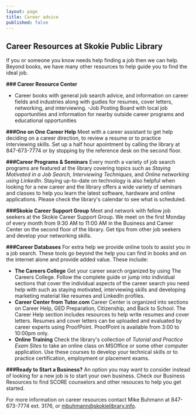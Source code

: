 ```yaml
---
layout: page
title: Career advice
published: false
---
```


## Career Resources at Skokie Public Library
If you or someone you know needs help finding a job then we can help. Beyond books, we have many other resources to help guide you to find the ideal job. 

**### Career Resource Center**
- Career books with general job search advice, and information on career fields and industries along with gudies for resumes, cover letters, networking, and interviewing.
-Job Posting Board with local job opportunities and information for nearby outside career programs and educational opportunities

**###One on One Career Help**
Meet with a career assistant to get help deciding on a career direction, to review a resume or to practice interviewing skills. 
Set up a half hour apointment by calling the library at 847-673-7774 or by stopping by the reference desk on the second floor. 

**###Career Programs & Seminars** 
Every month a variety of job search programs are featured at the library covering topics such as _Staying Motivated in a Job Search, Interviewing Techniques_, and  _Online networking using LinkedIn_. 
Staying up-to-date on technology is also helpful when looking for a new career and the library offers a wide variety of seminars and classes to help you learn the latest software, hardware and online applications. Please check the library's calendar to see what is scheduled.  

**###Skokie Career Support Group** 
Meet and network with fellow job seekers at the Skokie Career Support Group.  We meet on the first Monday of every month from 9:30 AM to 11:00 AM in the Business and Career Center on the second floor of the library. Get tips from other job seekers and develop your networking skills. 

**###Career Databases**
For extra help we provide online tools to assist you in a job search. These tools go beyond the help you can find in books and on the internet alone and provide added value. These include:
- **The Careers College** Get your career search organized by using The Careers College. Follow the complete guide or jump into individual sections that cover the individual aspects of the career search you need help with such as staying motivated,  interviewing skills and developing marketing material like resumes and LinkedIn profiles. 
- **Career Center from Tutor.com** Career Center is organized into sections on Career Help, GED Preparation, Citizenship, and Back to School. The Career Help section includes resources to help write resumes and cover letters. Resumes and cover letters can be uploaded and evaluated by career experts using ProofPoint. ProofPoint is available from 3:00 to 10:00pm only. 
- **Online Training** Check the library's collection of _Tutorial and Practice Exam Sites_ to take an online class on MSOffice or some other computer application. Use these courses to develop your technical skills or to practice certification, employment or placement exams. 

**###Ready to Start a Business?**
An option you may want to consider instead of looking for a new job is to start your own business. Check our Business Resources to find SCORE counselors and other resouces to help you get started.

For more information on career resources contact Mike Buhmann at 847-673-7774 ext. 3176, or [mbuhmann@skokielibrary.info](http://"mailto:mbuhmann@skokielibrary.info").